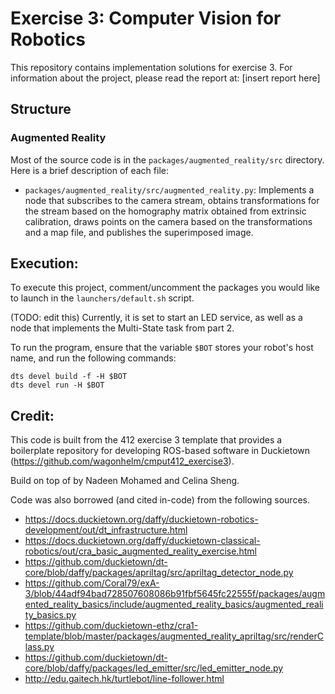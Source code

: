 # Exercise 3: Computer Vision for Robotics

This repository contains implementation solutions for exercise 3. For information about the project, please read the report at: [insert report here]

## Structure

### Augmented Reality

Most of the source code is in the `packages/augmented_reality/src` directory. Here is a brief description of each file:

- `packages/augmented_reality/src/augmented_reality.py`: Implements a node that subscribes to the camera stream, obtains transformations for the stream based on the homography matrix obtained from extrinsic calibration, draws points on the camera based on the transformations and a map file, and publishes the superimposed image.

## Execution:

To execute this project, comment/uncomment the packages you would like to launch in the `launchers/default.sh` script.

(TODO: edit this)
Currently, it is set to start an LED service, as well as a node that implements the Multi-State task from part 2.

To run the program, ensure that the variable `$BOT` stores your robot's host name, and run the following commands:

```
dts devel build -f -H $BOT
dts devel run -H $BOT
```

## Credit:

This code is built from the 412 exercise 3 template that provides a boilerplate repository for developing ROS-based software in Duckietown (https://github.com/wagonhelm/cmput412_exercise3).

Build on top of by Nadeen Mohamed and Celina Sheng.

Code was also borrowed (and cited in-code) from the following sources.

- https://docs.duckietown.org/daffy/duckietown-robotics-development/out/dt_infrastructure.html
- https://docs.duckietown.org/daffy/duckietown-classical-robotics/out/cra_basic_augmented_reality_exercise.html
- https://github.com/duckietown/dt-core/blob/daffy/packages/apriltag/src/apriltag_detector_node.py
- https://github.com/Coral79/exA-3/blob/44adf94bad728507608086b91fbf5645fc22555f/packages/augmented_reality_basics/include/augmented_reality_basics/augmented_reality_basics.py
- https://github.com/duckietown-ethz/cra1-template/blob/master/packages/augmented_reality_apriltag/src/renderClass.py
- https://github.com/duckietown/dt-core/blob/daffy/packages/led_emitter/src/led_emitter_node.py
- http://edu.gaitech.hk/turtlebot/line-follower.html
